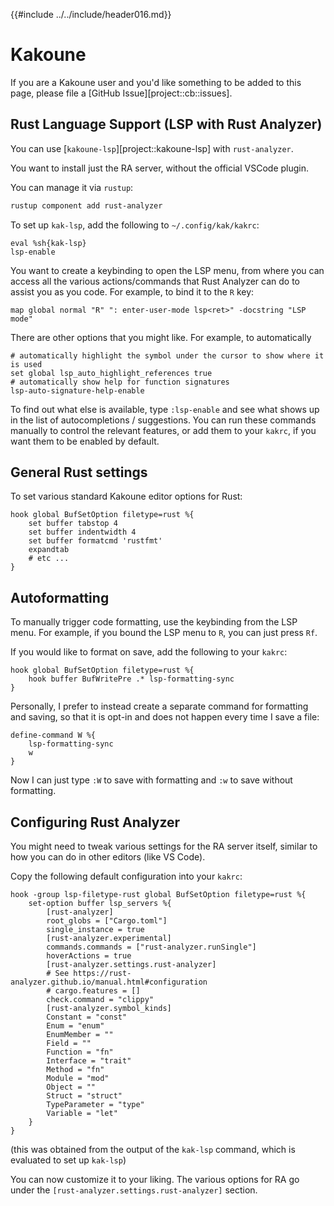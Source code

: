 {{#include ../../include/header016.md}}

# Kakoune

If you are a Kakoune user and you'd like something to be added to this page,
please file a [GitHub Issue][project::cb::issues].

## Rust Language Support (LSP with Rust Analyzer)

You can use [`kakoune-lsp`][project::kakoune-lsp] with `rust-analyzer`.

You want to install just the RA server, without the official VSCode plugin.

You can manage it via `rustup`:

```sh
rustup component add rust-analyzer
```

To set up `kak-lsp`, add the following to `~/.config/kak/kakrc`:

```kak
eval %sh{kak-lsp}
lsp-enable
```

You want to create a keybinding to open the LSP menu, from where you can
access all the various actions/commands that Rust Analyzer can do to assist
you as you code. For example, to bind it to the `R` key:

```kak
map global normal "R" ": enter-user-mode lsp<ret>" -docstring "LSP mode"
```

There are other options that you might like. For example, to automatically

```kak
# automatically highlight the symbol under the cursor to show where it is used
set global lsp_auto_highlight_references true
# automatically show help for function signatures
lsp-auto-signature-help-enable
```

To find out what else is available, type `:lsp-enable` and see what shows
up in the list of autocompletions / suggestions. You can run these commands
manually to control the relevant features, or add them to your `kakrc`,
if you want them to be enabled by default.

## General Rust settings

To set various standard Kakoune editor options for Rust:

```kak
hook global BufSetOption filetype=rust %{
    set buffer tabstop 4
    set buffer indentwidth 4
    set buffer formatcmd 'rustfmt'
    expandtab
    # etc ...
}
```

## Autoformatting

To manually trigger code formatting, use the keybinding from the LSP menu.
For example, if you bound the LSP menu to `R`, you can just press `Rf`.

If you would like to format on save, add the following to your `kakrc`:

```kak
hook global BufSetOption filetype=rust %{
    hook buffer BufWritePre .* lsp-formatting-sync
}
```

Personally, I prefer to instead create a separate command for formatting and
saving, so that it is opt-in and does not happen every time I save a file:

```kak
define-command W %{
    lsp-formatting-sync
    w
}
```

Now I can just type `:W` to save with formatting and `:w` to save without formatting.

## Configuring Rust Analyzer

You might need to tweak various settings for the RA server itself, similar to
how you can do in other editors (like VS Code).

Copy the following default configuration into your `kakrc`:

```kak
hook -group lsp-filetype-rust global BufSetOption filetype=rust %{
    set-option buffer lsp_servers %{
        [rust-analyzer]
        root_globs = ["Cargo.toml"]
        single_instance = true
        [rust-analyzer.experimental]
        commands.commands = ["rust-analyzer.runSingle"]
        hoverActions = true
        [rust-analyzer.settings.rust-analyzer]
        # See https://rust-analyzer.github.io/manual.html#configuration
        # cargo.features = []
        check.command = "clippy"
        [rust-analyzer.symbol_kinds]
        Constant = "const"
        Enum = "enum"
        EnumMember = ""
        Field = ""
        Function = "fn"
        Interface = "trait"
        Method = "fn"
        Module = "mod"
        Object = ""
        Struct = "struct"
        TypeParameter = "type"
        Variable = "let"
    }
}
```

(this was obtained from the output of the `kak-lsp` command, which is
evaluated to set up `kak-lsp`)

You can now customize it to your liking. The various options for RA go under
the `[rust-analyzer.settings.rust-analyzer]` section.

